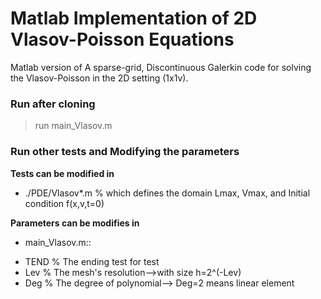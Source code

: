 # Matlab Implementation of 2D Vlasov-Poisson Equations

Matlab version of 
A sparse-grid, Discontinuous Galerkin code for solving the Vlasov-Poisson 
in the 2D setting (1x1v).

### Run after cloning

> run main_Vlasov.m

### Run other tests and Modifying the parameters

**Tests can be modified in**
* ./PDE/Vlasov*.m
% which defines the domain Lmax, Vmax, and Initial condition f(x,v,t=0)

**Parameters can be modifies in**
* main_Vlasov.m::
 - TEND % The ending test for test
 - Lev  % The mesh's resolution-->with size h=2^(-Lev)
 - Deg  % The degree of polynomial--> Deg=2 means linear element